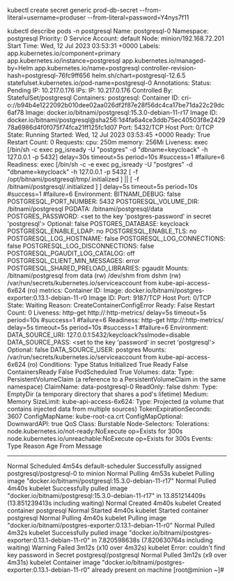 kubectl create secret generic prod-db-secret --from-literal=username=produser --from-literal=password=Y4nys7f11

 kubectl describe pods -n postgresql
Name:             postgresql-0
Namespace:        postgresql
Priority:         0
Service Account:  default
Node:             minion/192.168.72.201
Start Time:       Wed, 12 Jul 2023 03:53:31 +0000
Labels:           app.kubernetes.io/component=primary
                  app.kubernetes.io/instance=postgresql
                  app.kubernetes.io/managed-by=Helm
                  app.kubernetes.io/name=postgresql
                  controller-revision-hash=postgresql-76fc9ff656
                  helm.sh/chart=postgresql-12.6.5
                  statefulset.kubernetes.io/pod-name=postgresql-0
Annotations:      <none>
Status:           Pending
IP:               10.217.0.176
IPs:
  IP:           10.217.0.176
Controlled By:  StatefulSet/postgresql
Containers:
  postgresql:
    Container ID:   cri-o://b94b4e1222092b010dee02aa026df2f87e28f56dc4ca17be71da22c29dc6af78
    Image:          docker.io/bitnami/postgresql:15.3.0-debian-11-r17
    Image ID:       docker.io/bitnami/postgresql@sha256:1d4fa6a4ce3ddb75ec40503f8e242978a6986d4f0f075f74fca21ff125fc1d07
    Port:           5432/TCP
    Host Port:      0/TCP
    State:          Running
      Started:      Wed, 12 Jul 2023 03:53:45 +0000
    Ready:          True
    Restart Count:  0
    Requests:
      cpu:      250m
      memory:   256Mi
    Liveness:   exec [/bin/sh -c exec pg_isready -U "postgres" -d "dbname=keycloack" -h 127.0.0.1 -p 5432] delay=30s timeout=5s period=10s #success=1 #failure=6
    Readiness:  exec [/bin/sh -c -e exec pg_isready -U "postgres" -d "dbname=keycloack" -h 127.0.0.1 -p 5432
[ -f /opt/bitnami/postgresql/tmp/.initialized ] || [ -f /bitnami/postgresql/.initialized ]
] delay=5s timeout=5s period=10s #success=1 #failure=6
    Environment:
      BITNAMI_DEBUG:                        false
      POSTGRESQL_PORT_NUMBER:               5432
      POSTGRESQL_VOLUME_DIR:                /bitnami/postgresql
      PGDATA:                               /bitnami/postgresql/data
      POSTGRES_PASSWORD:                    <set to the key 'postgres-password' in secret 'postgresql'>  Optional: false
      POSTGRES_DATABASE:                    keycloack
      POSTGRESQL_ENABLE_LDAP:               no
      POSTGRESQL_ENABLE_TLS:                no
      POSTGRESQL_LOG_HOSTNAME:              false
      POSTGRESQL_LOG_CONNECTIONS:           false
      POSTGRESQL_LOG_DISCONNECTIONS:        false
      POSTGRESQL_PGAUDIT_LOG_CATALOG:       off
      POSTGRESQL_CLIENT_MIN_MESSAGES:       error
      POSTGRESQL_SHARED_PRELOAD_LIBRARIES:  pgaudit
    Mounts:
      /bitnami/postgresql from data (rw)
      /dev/shm from dshm (rw)
      /var/run/secrets/kubernetes.io/serviceaccount from kube-api-access-6x624 (ro)
  metrics:
    Container ID:
    Image:          docker.io/bitnami/postgres-exporter:0.13.1-debian-11-r0
    Image ID:
    Port:           9187/TCP
    Host Port:      0/TCP
    State:          Waiting
      Reason:       CreateContainerConfigError
    Ready:          False
    Restart Count:  0
    Liveness:       http-get http://:http-metrics/ delay=5s timeout=5s period=10s #success=1 #failure=6
    Readiness:      http-get http://:http-metrics/ delay=5s timeout=5s period=10s #success=1 #failure=6
    Environment:
      DATA_SOURCE_URI:   127.0.0.1:5432/keycloack?sslmode=disable
      DATA_SOURCE_PASS:  <set to the key 'password' in secret 'postgresql'>  Optional: false
      DATA_SOURCE_USER:  postgres
    Mounts:
      /var/run/secrets/kubernetes.io/serviceaccount from kube-api-access-6x624 (ro)
Conditions:
  Type              Status
  Initialized       True
  Ready             False
  ContainersReady   False
  PodScheduled      True
Volumes:
  data:
    Type:       PersistentVolumeClaim (a reference to a PersistentVolumeClaim in the same namespace)
    ClaimName:  data-postgresql-0
    ReadOnly:   false
  dshm:
    Type:       EmptyDir (a temporary directory that shares a pod's lifetime)
    Medium:     Memory
    SizeLimit:  <unset>
  kube-api-access-6x624:
    Type:                    Projected (a volume that contains injected data from multiple sources)
    TokenExpirationSeconds:  3607
    ConfigMapName:           kube-root-ca.crt
    ConfigMapOptional:       <nil>
    DownwardAPI:             true
QoS Class:                   Burstable
Node-Selectors:              <none>
Tolerations:                 node.kubernetes.io/not-ready:NoExecute op=Exists for 300s
                             node.kubernetes.io/unreachable:NoExecute op=Exists for 300s
Events:
  Type     Reason     Age                     From               Message
  ----     ------     ----                    ----               -------
  Normal   Scheduled  4m54s                   default-scheduler  Successfully assigned postgresql/postgresql-0 to minion
  Normal   Pulling    4m53s                   kubelet            Pulling image "docker.io/bitnami/postgresql:15.3.0-debian-11-r17"
  Normal   Pulled     4m40s                   kubelet            Successfully pulled image "docker.io/bitnami/postgresql:15.3.0-debian-11-r17" in 13.851214409s (13.851239413s including waiting)
  Normal   Created    4m40s                   kubelet            Created container postgresql
  Normal   Started    4m40s                   kubelet            Started container postgresql
  Normal   Pulling    4m40s                   kubelet            Pulling image "docker.io/bitnami/postgres-exporter:0.13.1-debian-11-r0"
  Normal   Pulled     4m32s                   kubelet            Successfully pulled image "docker.io/bitnami/postgres-exporter:0.13.1-debian-11-r0" in 7.820598638s (7.820630764s including waiting)
  Warning  Failed     3m12s (x10 over 4m32s)  kubelet            Error: couldn't find key password in Secret postgresql/postgresql
  Normal   Pulled     3m12s (x9 over 4m31s)   kubelet            Container image "docker.io/bitnami/postgres-exporter:0.13.1-debian-11-r0" already present on machine
[root@minion ~]#